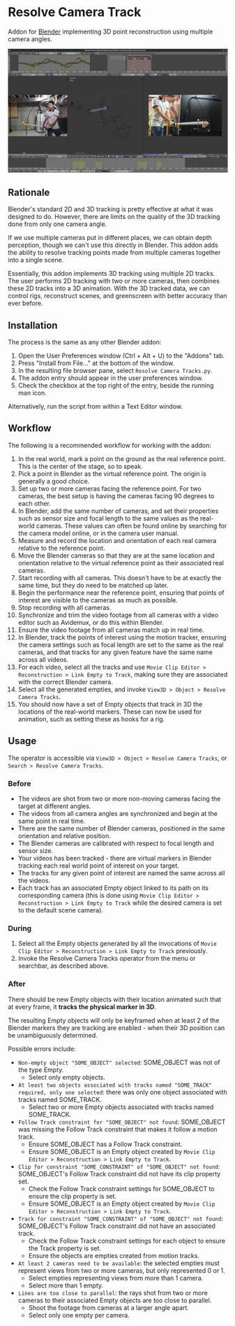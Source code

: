 Resolve Camera Track
====================

Addon for [Blender](http://www.blender.org/) implementing 3D point reconstruction using multiple camera angles.

![Screenshot](Screenshot.png)

Rationale
---------

Blender's standard 2D and 3D tracking is pretty effective at what it was designed to do. However, there are limits on the quality of the 3D tracking done from only one camera angle.

If we use multiple cameras put in different places, we can obtain depth perception, though we can't use this directly in Blender. This addon adds the ability to resolve tracking points made from multiple cameras together into a single scene.

Essentially, this addon implements 3D tracking using multiple 2D tracks. The user performs 2D tracking with two or more cameras, then combines these 2D tracks into a 3D animation. With the 3D tracked data, we can control rigs, reconstruct scenes, and greenscreen with better accuracy than ever before.

Installation
------------

The process is the same as any other Blender addon:

1. Open the User Preferences window (Ctrl + Alt + U) to the "Addons" tab.
2. Press "Install from File..." at the bottom of the window.
3. In the resulting file browser pane, select `Resolve Camera Tracks.py`.
4. The addon entry should appear in the user preferences window.
5. Check the checkbox at the top right of the entry, beside the running man icon.

Alternatively, run the script from within a Text Editor window.

Workflow
--------

The following is a recommended workflow for working with the addon:

1. In the real world, mark a point on the ground as the real reference point. This is the center of the stage, so to speak.
2. Pick a point in Blender as the virtual reference point. The origin is generally a good choice.
3. Set up two or more cameras facing the reference point. For two cameras, the best setup is having the cameras facing 90 degrees to each other.
4. In Blender, add the same number of cameras, and set their properties such as sensor size and focal length to the same values as the real-world cameras. These values can often be found online by searching for the camera model online, or in the camera user manual.
5. Measure and record the location and orientation of each real camera relative to the reference point.
6. Move the Blender cameras so that they are at the same location and orientation relative to the virtual reference point as their associated real cameras.
7. Start recording with all cameras. This doesn't have to be at exactly the same time, but they do need to be matched up later.
8. Begin the performance near the reference point, ensuring that points of interest are visible to the cameras as much as possible.
9. Stop recording with all cameras.
10. Synchronize and trim the video footage from all cameras with a video editor such as Avidemux, or do this within Blender.
11. Ensure the video footage from all cameras match up in real time.
12. In Blender, track the points of interest using the motion tracker, ensuring the camera settings such as focal length are set to the same as the real cameras, and that tracks for any given feature have the same name across all videos.
13. For each video, select all the tracks and use `Movie Clip Editor > Reconstruction > Link Empty to Track`, making sure they are associated with the correct Blender camera.
14. Select all the generated empties, and invoke `View3D > Object > Resolve Camera Tracks`.
15. You should now have a set of Empty objects that track in 3D the locations of the real-world markers. These can now be used for animation, such as setting these as hooks for a rig.

Usage
-----

The operator is accessible via `View3D > Object > Resolve Camera Tracks`, or `Search > Resolve Camera Tracks`.

### Before

* The videos are shot from two or more non-moving cameras facing the target at different angles.
* The videos from all camera angles are synchronized and begin at the same point in real time.
* There are the same number of Blender cameras, positioned in the same orientation and relative position.
* The Blender cameras are calibrated with respect to focal length and sensor size.
* Your videos has been tracked - there are virtual markers in Blender tracking each real world point of interest on your target.
* The tracks for any given point of interest are named the same across all the videos.
* Each track has an associated Empty object linked to its path on its corresponding camera (this is done using `Movie Clip Editor > Reconstruction > Link Empty to Track` while the desired camera is set to the default scene camera).

### During

1. Select all the Empty objects generated by all the invocations of `Movie Clip Editor > Reconstruction > Link Empty to Track` previously.
2. Invoke the Resolve Camera Tracks operator from the menu or searchbar, as described above.

### After

There should be new Empty objects with their location animated such that at every frame, it **tracks the physical marker in 3D**.

The resulting Empty objects will only be keyframed when at least 2 of the Blender markers they are tracking are enabled - when their 3D position can be unambiguously determined.

Possible errors include:

* `Non-empty object "SOME_OBJECT" selected`: SOME_OBJECT was not of the type Empty.
    * Select only empty objects.
* `At least two objects associated with tracks named "SOME_TRACK" required, only one selected`: there was only one object associated with tracks named SOME_TRACK.
    * Select two or more Empty objects associated with tracks named SOME_TRACK.
* `Follow Track constraint for "SOME_OBJECT" not found`: SOME_OBJECT was missing the Follow Track constraint that makes it follow a motion track.
    * Ensure SOME_OBJECT has a Follow Track constraint.
    * Ensure SOME_OBJECT is an Empty object created by `Movie Clip Editor > Reconstruction > Link Empty to Track`.
* `Clip for constraint "SOME_CONSTRAINT" of "SOME_OBJECT" not found`: SOME_OBJECT's Follow Track constraint did not have its clip property set.
    * Check the Follow Track constraint settings for SOME_OBJECT to ensure the clip property is set.
    * Ensure SOME_OBJECT is an Empty object created by `Movie Clip Editor > Reconstruction > Link Empty to Track`.
* `Track for constraint "SOME_CONSTRAINT" of "SOME_OBJECT" not found`: SOME_OBJECT's Follow Track constraint did not have an associated track.
    * Check the Follow Track constraint settings for each object to ensure the Track property is set.
    * Ensure the objects are empties created from motion tracks.
* `At least 2 cameras need to be available`: the selected empties must represent views from two or more cameras, but only represented 0 or 1.
    * Select empties representing views from more than 1 camera.
    * Select more than 1 empty.
* `Lines are too close to parallel`: the rays shot from two or more cameras to their associated Empty objects are too close to parallel.
    * Shoot the footage from cameras at a larger angle apart.
    * Select only one empty per camera.
